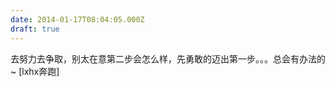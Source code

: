 ```yaml
---
date: 2014-01-17T08:04:05.000Z
draft: true
---
```

去努力去争取，别太在意第二步会怎么样，先勇敢的迈出第一步。。。总会有办法的~   [lxhx奔跑]